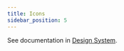 ```yaml
---
title: Icons
sidebar_position: 5
---
```


See documentation in [Design System](/va-mobile-app/design/Foundation/Icons).